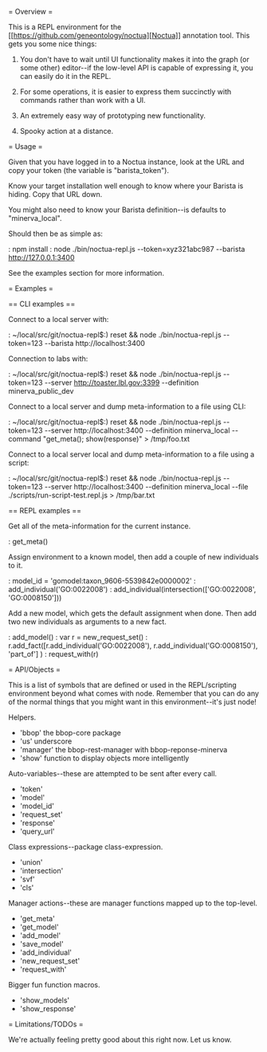 = Overview =

  This is a REPL environment for the [[https://github.com/geneontology/noctua][Noctua]] annotation tool. This gets
  you some nice things:

  1) You don't have to wait until UI functionality makes it into the
     graph (or some other) editor--if the low-level API is capable of
     expressing it, you can easily do it in the REPL.
   
  2) For some operations, it is easier to express them succinctly with
     commands rather than work with a UI.

  3) An extremely easy way of prototyping new functionality.

  4) Spooky action at a distance.

= Usage =

  Given that you have logged in to a Noctua instance, look at the URL
  and copy your token (the variable is "barista_token").

  Know your target installation well enough to know where your Barista
  is hiding. Copy that URL down.

  You might also need to know your Barista definition--is defaults to
  "minerva_local".

  Should then be as simple as:

  : npm install
  : node ./bin/noctua-repl.js --token=xyz321abc987 --barista http://127.0.0.1:3400

  See the examples section for more information.

= Examples =

== CLI examples ==

   Connect to a local server with:

   : ~/local/src/git/noctua-repl$:) reset && node ./bin/noctua-repl.js --token=123 --barista http://localhost:3400

   Connection to labs with:

   : ~/local/src/git/noctua-repl$:) reset && node ./bin/noctua-repl.js --token=123 --server http://toaster.lbl.gov:3399 --definition minerva_public_dev

   Connect to a local server and dump meta-information to a file using
   CLI:

   : ~/local/src/git/noctua-repl$:) reset && node ./bin/noctua-repl.js --token=123 --server http://localhost:3400 --definition minerva_local --command "get_meta(); show(response)" > /tmp/foo.txt

   Connect to a local server local and dump meta-information to a file
   using a script:

   : ~/local/src/git/noctua-repl$:) reset && node ./bin/noctua-repl.js --token=123 --server http://localhost:3400 --definition minerva_local --file ./scripts/run-script-test.repl.js > /tmp/bar.txt

== REPL examples ==

   Get all of the meta-information for the current instance.

   : get_meta()

   Assign environment to a known model, then add a couple of new
   individuals to it.

   : model_id = 'gomodel:taxon_9606-5539842e0000002'
   : add_individual('GO:0022008')
   : add_individual(intersection(['GO:0022008', 'GO:0008150']))

   Add a new model, which gets the default assignment when done. Then
   add two new individuals as arguments to a new fact.

   : add_model()
   : var r = new_request_set()
   : r.add_fact([r.add_individual('GO:0022008'), r.add_individual('GO:0008150'), 'part_of'] )
   : request_with(r)

= API/Objects =

  This is a list of symbols that are defined or used in the
  REPL/scripting environment beyond what comes with node. Remember
  that you can do any of the normal things that you might want in this
  environment--it's just node!

  Helpers.

  - 'bbop' the bbop-core package
  - 'us' underscore
  - 'manager' the bbop-rest-manager with bbop-reponse-minerva
  - 'show' function to display objects more intelligently

  Auto-variables--these are attempted to be sent after every call.

  - 'token'
  - 'model'
  - 'model_id'
  - 'request_set'
  - 'response'
  - 'query_url'

  Class expressions--package class-expression.

  - 'union'
  - 'intersection'
  - 'svf'
  - 'cls'

  Manager actions--these are manager functions mapped up to the top-level.

  - 'get_meta'
  - 'get_model'
  - 'add_model'
  - 'save_model'
  - 'add_individual'
  - 'new_request_set'
  - 'request_with'

  Bigger fun function macros.

  - 'show_models'
  - 'show_response'

= Limitations/TODOs =

  We're actually feeling pretty good about this right now. Let us
  know.
